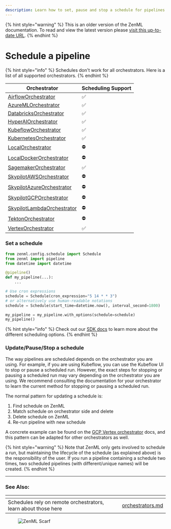 ```yaml
---
description: Learn how to set, pause and stop a schedule for pipelines.
---
```


{% hint style="warning" %}
This is an older version of the ZenML documentation. To read and view the latest version please [visit this up-to-date URL](https://docs.zenml.io).
{% endhint %}


# Schedule a pipeline

{% hint style="info" %}
Schedules don't work for all orchestrators. Here is a list of all supported orchestrators.
{% endhint %}

| Orchestrator                                                                     | Scheduling Support |
|----------------------------------------------------------------------------------|--------------------|
| [AirflowOrchestrator](https://docs.zenml.io/stacks/orchestrators/airflow)            | ✅                 |
| [AzureMLOrchestrator](https://docs.zenml.io/stacks/orchestrators/azureml)            | ✅                 |
| [DatabricksOrchestrator](https://docs.zenml.io/stacks/orchestrators/databricks)      | ✅                 |
| [HyperAIOrchestrator](https://docs.zenml.io/stacks/orchestrators/hyperai)            | ✅                 |
| [KubeflowOrchestrator](https://docs.zenml.io/stacks/orchestrators/kubeflow)          | ✅                 |
| [KubernetesOrchestrator](https://docs.zenml.io/stacks/orchestrators/kubernetes)      | ✅                 |
| [LocalOrchestrator](https://docs.zenml.io/stacks/orchestrators/local)                | ⛔️                 |
| [LocalDockerOrchestrator](https://docs.zenml.io/stacks/orchestrators/local-docker)   | ⛔️                 |
| [SagemakerOrchestrator](https://docs.zenml.io/stacks/orchestrators/sagemaker)        | ✅                  |
| [SkypilotAWSOrchestrator](https://docs.zenml.io/stacks/orchestrators/skypilot-vm)    | ⛔️                 |
| [SkypilotAzureOrchestrator](https://docs.zenml.io/stacks/orchestrators/skypilot-vm)  | ⛔️                 |
| [SkypilotGCPOrchestrator](https://docs.zenml.io/stacks/orchestrators/skypilot-vm)    | ⛔️                 |
| [SkypilotLambdaOrchestrator](https://docs.zenml.io/stacks/orchestrators/skypilot-vm) | ⛔️                 |
| [TektonOrchestrator](https://docs.zenml.io/stacks/orchestrators/tekton)              | ⛔️                 |
| [VertexOrchestrator](https://docs.zenml.io/stacks/orchestrators/vertex)              | ✅                 |


### Set a schedule

```python
from zenml.config.schedule import Schedule
from zenml import pipeline
from datetime import datetime

@pipeline()
def my_pipeline(...):
    ...

# Use cron expressions
schedule = Schedule(cron_expression="5 14 * * 3")
# or alternatively use human-readable notations
schedule = Schedule(start_time=datetime.now(), interval_second=1800)

my_pipeline = my_pipeline.with_options(schedule=schedule)
my_pipeline()
```

{% hint style="info" %}
Check out our [SDK docs](https://sdkdocs.zenml.io/latest/core_code_docs/core-config.html#zenml.config.schedule) to learn more about the different scheduling options.
{% endhint %}

### Update/Pause/Stop a schedule

The way pipelines are scheduled depends on the orchestrator you are using. For example, if you are using Kubeflow, you can use the Kubeflow UI to stop or pause a scheduled run. However, the exact steps for stopping or pausing a scheduled run may vary depending on the orchestrator you are using. We recommend consulting the documentation for your orchestrator to learn the current method for stopping or pausing a scheduled run.

The normal pattern for updating a schedule is:

1. Find schedule on ZenML
2. Match schedule on orchestrator side and delete
3. Delete schedule on ZenML
4. Re-run pipeline with new schedule

A concrete example can be found on the [GCP Vertex orchestrator](https://docs.zenml.io/stacks/orchestrators/vertex) docs, and this pattern can be adapted for other orchestrators as well.


{% hint style="warning" %}
Note that ZenML only gets involved to schedule a run, but maintaining the lifecycle of the schedule (as explained above) is the responsibility of the user. If you run a pipeline containing a schedule two times, two scheduled pipelines (with different/unique names) will be created.
{% endhint %}


***

### See Also:

<table data-view="cards">
    <thead>
    <tr>
        <th></th>
        <th></th>
        <th></th>
        <th data-hidden data-card-target data-type="content-ref"></th>
    </tr>
    </thead>
    <tbody>
    <tr>
        <td>Schedules rely on remote orchestrators, learn about those here</td>
        <td></td>
        <td></td>
        <td><a href="https://docs.zenml.io/stacks/orchestrators">orchestrators.md</a></td>
    </tr>
    </tbody>
</table>

<figure><img src="https://static.scarf.sh/a.png?x-pxid=f0b4f458-0a54-4fcd-aa95-d5ee424815bc" alt="ZenML Scarf"><figcaption></figcaption></figure>
